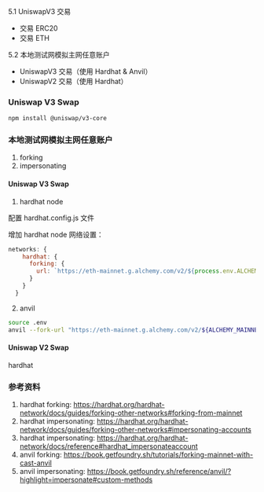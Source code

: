 5.1 UniswapV3 交易

+ 交易 ERC20
+ 交易 ETH

5.2 本地测试网模拟主网任意账户

+ UniswapV3 交易（使用 Hardhat & Anvil）
+ UniswapV2 交易（使用 Hardhat）


### Uniswap V3 Swap

```sh
npm install @uniswap/v3-core
```

### 本地测试网模拟主网任意账户

1. forking
2. impersonating

#### Uniswap V3 Swap

1. hardhat node

配置 hardhat.config.js 文件

增加 hardhat node 网络设置：

```js
networks: {
    hardhat: {
      forking: {
        url: `https://eth-mainnet.g.alchemy.com/v2/${process.env.ALCHEMY_MAINNET_KEY}`,
      }
    }
  }
```

2. anvil

```sh
source .env
anvil --fork-url "https://eth-mainnet.g.alchemy.com/v2/${ALCHEMY_MAINNET_KEY}"
```

#### Uniswap V2 Swap

hardhat

### 参考资料

1. hardhat forking: https://hardhat.org/hardhat-network/docs/guides/forking-other-networks#forking-from-mainnet
2. hardhat impersonating: https://hardhat.org/hardhat-network/docs/guides/forking-other-networks#impersonating-accounts
3. hardhat impersonating: https://hardhat.org/hardhat-network/docs/reference#hardhat_impersonateaccount
4. anvil forking: https://book.getfoundry.sh/tutorials/forking-mainnet-with-cast-anvil
5. anvil impersonating: https://book.getfoundry.sh/reference/anvil/?highlight=impersonate#custom-methods